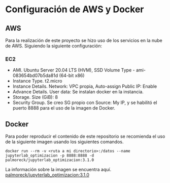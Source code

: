# Configuración de AWS y Docker

## AWS

Para la realización de este proyecto se hizo uso de los servicios en la nube de AWS. Siguiendo la siguiente configuración:
### EC2
- AMI. Ubuntu Server 20.04 LTS (HVM), SSD Volume Type - ami-083654bd07b5da81d (64-bit x86)
- Instance Type. t2.micro
- Instance Details. Network: VPC propia,  Auto-assign Public IP: Enable
- Advance Details. User data: Se instalan docker en la instancia.
- Storage. Size (GiB): 8
- Security Group. Se creo SG propio con Source: My IP, y se habilitó el puerto 8888 para el uso de la imagen de Docker.


## Docker

Para poder reproducir el contenido de este repositorio se recomienda el uso de la siguiente imagen usando los siguientes comandos.

```
docker run --rm -v <ruta a mi directorio>:/datos --name jupyterlab_optimizacion -p 8888:8888 -d palmoreck/jupyterlab_optimizacion:3.1.0

```

La información sobre la imagen se encuentra aquí. [palmoreck/jupyterlab_optimizacion:3.1.0](https://github.com/palmoreck/dockerfiles/blob/master/jupyterlab/optimizacion/3.1.0/Dockerfile)
